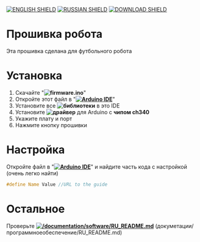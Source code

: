 [![ENGLISH SHIELD](https://img.shields.io/badge/-English-444?style=flat-square)]()
[![RUSSIAN SHIELD](https://img.shields.io/badge/-Русский-08f?style=flat-square)](RU_README.md)
[![DOWNLOAD SHIELD](https://img.shields.io/badge/-Скачать-F00?style=flat-square)](https://github.com/UBER-BLACK/SoccerRobotsPro/raw/main/src/software/firmware/firmware.ino)
# Прошивка робота
Эта прошивка сделана для футбольного робота

# Установка

1. Скачайте "**![firmware.ino](https://github.com/UBER-BLACK/SoccerRobotsPro/raw/main/src/software/firmware/firmware.ino)**"
1. Откройте этот файл в "**[![Arduino IDE]()](https://www.arduino.cc/en/software)**"
1. Установите все **![библиотеки](https://github.com/UBER-BLACK/SoccerRobotsPro/tree/main/src/software/libraries)** в это IDE
1. Установите **![драйвер](https://github.com/UBER-BLACK/SoccerRobotsPro/tree/main/src/software/driver)** для Arduino с **чипом ch340**
1. Укажите плату и порт
1. Нажмите кнопку прошивки

# Настройка

Откройте файл в "**[![Arduino IDE]()](https://www.arduino.cc/en/software)**" и найдите часть кода с настройкой (очень легко найти)
```C++
#define Name Value //URL to the guide
```
# Остальное

Проверьте **[![/documentation/software/RU_README.md]()](https://github.com/UBER-BLACK/SoccerRobotsPro/blob/main/documentation/software/RU_README.md)** (докуметации/программноеобеспечение/RU_README.md)
